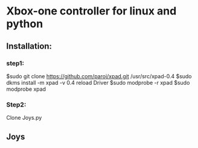 # Xbox-one controller for linux and python
## Installation:
### step1:
$sudo git clone https://github.com/paroj/xpad.git /usr/src/xpad-0.4
$sudo dkms install -m xpad -v 0.4
reload Driver
$sudo modprobe -r xpad
$sudo modprobe  xpad
### Step2:
Clone Joys.py

## Joys
